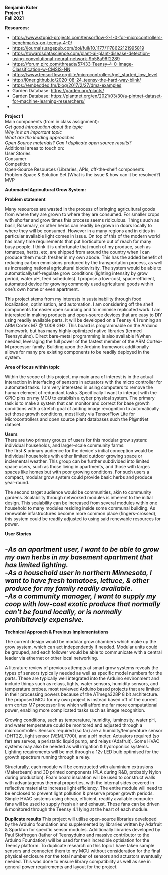 **Benjamin Kuter**  
**Project 1**  
**Fall 2021**  

**Resources:**


- https://www.stupid-projects.com/tensorflow-2-1-0-for-microcontrollers-benchmarks-on-teensy-4-0/
- https://journals.sagepub.com/doi/full/10.1177/1178622121995819
- https://towardsdatascience.com/plant-ai-plant-disease-detection-using-convolutional-neural-network-9b58a96f2289
- https://forum.pjrc.com/threads/57433-Teensy-4-0-Image-Classification-w-CMSIS-NN
- https://www.tensorflow.org/lite/microcontrollers/get_started_low_level
- http://l0ner.github.io/2020-08-24_teensy-the-hard-way-blink/
- https://embedded.fm/blog/2017/2/27/dma-examples
- Garden Database: https://garden.org/plants/
- Garden Database: https://plantnet.org/en/2021/03/30/a-plntnet-dataset-for-machine-learning-researchers/
- 

**Project 1**  
Main components (from in class assignment):  
*Get good introduction about the topic*  
*Why is it an important topic*  
*What are the leading approaches*  
*Open Source materials? Can I duplicate open source results?*  
Additional areas to touch on:  
User Stories  
Consumer  
Competition  
Open-Source Resources (Libraries, APIs, off-the-shelf components  
Problem Space & Solution Set (What is the issue & how can it be resolved?)  
MVP  

**Automated Agricultural Grow System:**

**Problem statement**

Many resources are wasted in the process of bringing agricultural goods from where they are grown to where they are consumed. For smaller crops with shorter and grow times this process seems ridiculous. Things such as basil, Rosemary, or other herbs can readily be grown in doors locally to where they will be consumed. However in a many regions and in cities in particular available light comes in issue. On top of this of the modern world has many time requirements that put horticulture out of reach for many busy people. I think it is unfortunate that much of my produce, such as tomatoes, herbs, etc,  are shipped from around the country when I can produce them much fresher in my own abode. This has the added benefit of reducing carbon emmisions produced by the transportation process, as well as increasing national agricultural biodevirsity. The system would be able to automaticallyself-regulate grow conditions (lighting intensity by grow period, water pH, feed schedules). I propose a low-cost, space-efficient, automated device for growing commonly used agricultural goods within one’s own home or even apartment. 

This project stems from my interests in sustainability through food localization, optimisation, and automation. I am considering off the shelf components for easier open sourcing and to minimise replicated work. I am interested in making products and open-source devices that are easy to DIY using readily available parts. It will be developed on a Teensy 4.1 running an ARM Cortex M7 @ 1.008 GHz. This board is programmable on the Arduino framework, but has many highly optimized native libraries (termed Teensyduino). Direct bare-metal programming is also available if/when needed, leveraging the full power of the fastest member of the ARM Cortex-M processor family. Building upon the Arduino framework additionally allows for many pre existing components to be readily deployed in the system. 

**Area of focus within topic**

Within the scope of this project, my main area of interest is in the actual interaction in interfacing of sensors in actuators with the micro controller for automated tasks. I am very interested in using computers to remove the human element of redundant tasks. Specifically I want to interact with the GPIO pins on my MCU to establish a cyber physical system. The primary task is to make a system that can monitor and correct for base growth conditions with a stretch goal of adding image recognition to automatically set those growth conditions, most likely via TensorFlow Lite for Microcontrollers and open source plant databases such the Pl@ntNet dataset.  

**Users**  
There are two primary groups of users for this modular grow system: individual households, and larger-scale community farms:  
The first & primary audience for the device's initial conception would be individual households with either limited outdoor growing space or inclemental weather. This group can be further subdivided into limited space users, such as those living in apartments, and those with larges spaces like homes but with poor growing conditions. For such users a compact, modular grow system could provide basic herbs and produce year-round. 

The second target audience would be communities, akin to community gardens. Scalability through networked modules is inherent to the initial design. This scalability can be increased from several modules within one household to many modules residing inside some communal building. As renewable infastructures become more common place (fingers-crossed), this system could be readily adjusted to using said renewable resources for power.  

**User Stories**

-*As an apartment user, I want to be able to grow my own herbs in my basement apartment that has limited lighting.*  
-*As a household user in northern Minnesota, I want to have fresh tomatoes, lettuce, & other produce for my family readily available.*  
-*As a community manager, I want to supply my coop with low-cost exotic produce that normally can't be found locally, or is normally prohibitavely expensive.*  
-

**Technical Approach & Previous Implementations**

The current design would be modular grow chambers which make up the grow system, which can act independently if needed. Modular units could be grouped, and each follower would be able to communicate with a central leader via ethernet or other local networking. 

A literature review of previous attempts at smart grow systems reveals the types of sensors typically needed as well as specific model numbers for the parts. These are typically well integrated into the Arduino environment and include things such as relays, lights, water sensors, humidity sensors, and temperature probes. most reviewed Arduino based projects that are limited in their processing powers because of the ATmega328P 8 bit architecture. The proposed MCU for my own project is instead based off of the current arm cortex M7 processor line which will afford me far more computational power, enabling more complicated tasks such as image recognition. 

Growing conditions, such as temperature, humidity, luminosity, water pH, and water temperature could be monitored and adjusted through a microcontroller. Sensors required (so far) are a humidity/temperature sensor (DHT22), light sensor (VEML7700), and a pH meter. Actuators required (so far) are servos, a peristaltic liquid pump, and relays (Adafruit). Some HVAC systems may also be needed as will irrigation & hydroponics systems. Lighting requirements will be met through a 12v LED bulb optimised for the growth spectrum running through a relay. 

Structurally, each module will be constructed with aluminium extrusions (Makerbeam) and 3D printed components (PLA during R&D, probably Nylon during production). Foam board insulation will be used to construct walls with advantageous thermal properties, with the internal sides covered in reflective material to increase light efficiency. The entire module will need to be enclosed to prevent light pollution & preserve proper growth periods. Simple HVAC systems using cheap, efficient, readily available computer fans will be used to supply fresh air and exhaust. These fans can be driven & monitored through the Teensy 4.1 lying at the heart of each module. 

**Duplicate results**
This project will utilise open-source libraries developed by the Arduino foundation and supplemented by libraries written by Adafruit & Sparkfun for specific sensor modules. Additionally libraries developed by Paul Stoffregen (father of Teensyduino and massive contributor to the Arduino Foundation) will be used for their incredible optisiation for the Teensy platform. To duplicate research on this topic I have taken sample sensors and connected them to my MCU without consideration for the final physical enclosure nor the total number of sensors and actuators eventually needed. This was done to ensure library compatibility as well as see in general power requirements and layout for the project. 

